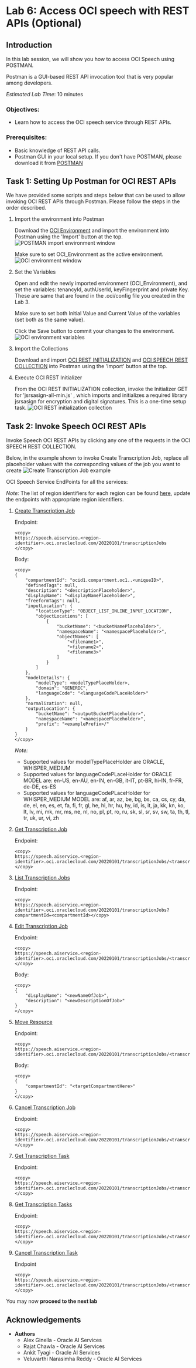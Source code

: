 # Lab 6: Access OCI speech with REST APIs (Optional)

## Introduction


In this lab session, we will show you how to access OCI Speech using POSTMAN.

Postman is a GUI-based REST API invocation tool that is very popular among developers.

*Estimated Lab Time*: 10 minutes

### Objectives:
* Learn how to access the OCI speech service through REST APIs.

### Prerequisites:
* Basic knowledge of REST API calls.
* Postman GUI in your local setup. If you don't have POSTMAN, please download it from [POSTMAN](https://www.postman.com/downloads/)

## Task 1: Setting Up Postman for OCI REST APIs
We have provided some scripts and steps below that can be used to allow invoking OCI REST APIs through Postman. Please follow the steps in the order described.

1. Import the environment into Postman

    Download the [OCI Environment](./files/OCI_Environment.postman_environment.json) and import the environment into Postman using the 'Import' button at the top.
        ![POSTMAN import environment window](./images/import-env.png " ")

    Make sure to set OCI_Environment as the active environment.
        ![OCI environment window](./images/set-active.png " ")

2. Set the Variables

    Open and edit the newly imported environment (OCI_Environment), and set the variables: tenancyId, authUserId, keyFingerprint and private Key. These are same that are found in the .oci/config file you created in the Lab 3.

    Make sure to set both Initial Value and Current Value of the variables (set both as the same value).

    Click the Save button to commit your changes to the environment.
        ![OCI environment variables](./images/set-var.png " ")

3. Import the Collections

    Download and import [OCI REST INITIALIZATION](./files/OCI_REST_INITIALIZATION.postman_collection.json) and [OCI SPEECH REST COLLECTION](./files/OCI_SPEECH_REST_COLLECTION.postman_collection.json) into Postman using the 'Import' button at the top.

4. Execute OCI REST Initializer

    From the OCI REST INITIALIZATION collection, invoke the Initializer GET for 'jsrsasign-all-min.js' , which imports and initializes a required library jsrsasign for encryption and digital signatures. This is a one-time setup task. 
        ![OCI REST initialization collection](./images/initialize-rest.png " ")

<!-- ### 5. Add Request in OCI REST COLLECTION

Add Request in the OCI REST COLLECTION Folder
![](./images/4.png " ")

Enter Name and click 'Save to OCI REST COLLECTION'
![](./images/5.png " ")

Just make sure that the OCI REST calls are executed as part of the OCI REST COLLECTION, as that collection contains the necessary javascript code to generate OCI's authentication header -->

## Task 2: Invoke Speech OCI REST APIs

Invoke Speech OCI REST APIs by clicking any one of the requests in the OCI SPEECH REST COLLECTION.
    
Below, in the example shown to invoke Create Transcription Job, replace all placeholder values with the corresponding values of the job you want to create
    ![Create Transcription Job example](./images/postman-screenshot.png " ")

OCI Speech Service EndPoints for all the services:

*Note:* The list of region identifiers for each region can be found [here](https://docs.oracle.com/en-us/iaas/Content/General/Concepts/regions.htm), update the endpoints with appropriate region identifiers.


1. <u>Create Transcription Job</u>

    Endpoint:
    ```
    <copy>
    https://speech.aiservice.<region-identifier>.oci.oraclecloud.com/20220101/transcriptionJobs
    </copy>
    ```
    Body:
    ```
    <copy>
    {
        "compartmentId": "ocid1.compartment.oc1..<uniqueID>",
        "definedTags": null,
        "description": "<descriptionPlaceholder>",
        "displayName": "<displayNamePlaceholder>",
        "freeformTags": null,
        "inputLocation": {
            "locationType": "OBJECT_LIST_INLINE_INPUT_LOCATION",
            "objectLocations": [
                {
                    "bucketName": "<bucketNamePlaceholder>",
                    "namespaceName": "<namespacePlaceholder>",
                    "objectNames": [
                        "<filename1>",
                        "<filename2>",
                        "<filename3>"
                    ]
                }
            ]
        },
        "modelDetails": {
            "modelType": <modelTypePlaceHolder>,
            "domain": "GENERIC",
            "languageCode": "<languageCodePLaceHolder>"
        },
        "normalization": null,
        "outputLocation": {
            "bucketName": "<outputBucketPlaceholder>",
            "namespaceName": "<namespacePlaceholder>",
            "prefix": "<examplePrefix>/"
        }
    }
    </copy>
    ```
    *Note:*
    * Supported values for modelTypePlaceHolder are ORACLE, WHISPER_MEDIUM
    * Supported values for languageCodePLaceHolder for ORACLE MODEL are: en-US, en-AU, en-IN, en-GB, it-IT, pt-BR, hi-IN, fr-FR, de-DE, es-ES
    * Supported values for languageCodePLaceHolder for WHISPER_MEDIUM MODEL are: af, ar, az, be, bg, bs, ca, cs, cy, da, de, el, en, es, et, fa, fi, fr, gl, he, hi, hr, hu, hy, id, is, it, ja, kk,  kn, ko, lt, lv, mi, mk, mr, ms, ne, nl, no, pl, pt, ro, ru, sk, sl, sr, sv, sw, ta, th, tl, tr, uk, ur, vi, zh

2. <u>Get Transcription Job</u>

    Endpoint:
    ```
    <copy>
    https://speech.aiservice.<region-identifier>.oci.oraclecloud.com/20220101/transcriptionJobs/<transcriptionJobId></copy>
    ```

3. <u>List Transcription Jobs</u>

    Endpoint:
    ```
    <copy>
    https://speech.aiservice.<region-identifier>.oci.oraclecloud.com/20220101/transcriptionJobs?compartmentId=<compartmentId></copy>
    ```

3. <u>Edit Transcription Job</u>

    Endpoint:
    ```
    <copy>
    https://speech.aiservice.<region-identifier>.oci.oraclecloud.com/20220101/transcriptionJobs/<transcriptionJobId>
    </copy>
    ```
    Body:
    ```
    <copy>
    {
        "displayName": "<newNameOfJob>",
        "description": "<newDescriptionOfJob>"
    }
    </copy>
    ```

4. <u>Move Resource</u>

    Endpoint:
    ```
    <copy>
    https://speech.aiservice.<region-identifier>.oci.oraclecloud.com/20220101/transcriptionJobs/<transcriptionJobId>/actions/changeCompartment</copy>
    ```
    Body:
    ```
    <copy>
    {
        "compartmentId": "<targetCompartmentHere>"
    }
    </copy>
    ```

5. <u>Cancel Transcription Job</u>

    Endpoint:
    ```
    <copy>
    https://speech.aiservice.<region-identifier>.oci.oraclecloud.com/20220101/transcriptionJobs/<transcriptionJobId>/actions/cancel
    </copy>
    ```

6. <u>Get Transcription Task</u>

    Endpoint:
    ```
    <copy>
    https://speech.aiservice.<region-identifier>.oci.oraclecloud.com/20220101/transcriptionJobs/<transcriptionJobId>/transcriptionTasks/<transcriptionTaskId>
    </copy>
    ```

7. <u>Get Transcription Tasks</u>

    Endpoint:
    ```
    <copy>
    https://speech.aiservice.<region-identifier>.oci.oraclecloud.com/20220101/transcriptionJobs/<transcriptionJobId>/transcriptionTasks
    </copy>
    ```

8. <u>Cancel Transcription Task</u>

    Endpoint
    ```
    <copy>
    https://speech.aiservice.<region-identifier>.oci.oraclecloud.com/20220101/transcriptionJobs/<transcriptionJobId>/transcriptionTasks/<transcriptionTaskId>/actions/cancel
    </copy>
    ```


You may now **proceed to the next lab**


## Acknowledgements
* **Authors**
    * Alex Ginella - Oracle AI Services
    * Rajat Chawla  - Oracle AI Services
    * Ankit Tyagi -  Oracle AI Services
    * Veluvarthi Narasimha Reddy - Oracle AI Services

